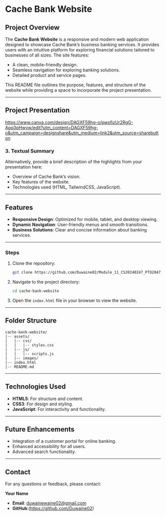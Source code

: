 # Cache Bank Website

## Project Overview
The **Cache Bank Website** is a responsive and modern web application designed to showcase Cache Bank’s business banking services. It provides users with an intuitive platform for exploring financial solutions tailored to businesses of all sizes. The site features:

- A clean, mobile-friendly design.
- Seamless navigation for exploring banking solutions.
- Detailed product and service pages.

This README file outlines the purpose, features, and structure of the website while providing a space to incorporate the project presentation.

---

## Project Presentation
https://www.canva.com/design/DAGXF59hg-o/pwsfizUr2RgG-Apq3pHwyw/edit?utm_content=DAGXF59hg-o&utm_campaign=designshare&utm_medium=link2&utm_source=sharebutton

### 3. Textual Summary
Alternatively, provide a brief description of the highlights from your presentation here:

- Overview of Cache Bank’s vision.
- Key features of the website.
- Technologies used (HTML, TailwindCSS, JavaScript).

---

## Features
- **Responsive Design**: Optimized for mobile, tablet, and desktop viewing.
- **Dynamic Navigation**: User-friendly menus and smooth transitions.
- **Business Solutions**: Clear and concise information about banking services.

---

### Steps
1. Clone the repository:
   ```bash
   git clone https://github.com/Duwaine02/Module_11_CS20240247_PTO2047_Group-B_SDF06_Duwaine-Julies_Coach-Owen.git
   ```
2. Navigate to the project directory:
   ```bash
   cd cache-bank-website
   ```
3. Open the `index.html` file in your browser to view the website.

---

## Folder Structure
```plaintext
cache-bank-website/
|-- assets/
|   |-- css/
|   |   |-- styles.css
|   |-- js/
|   |   |-- scripts.js
|   |-- images/
|-- index.html
|-- README.md
```

---

## Technologies Used
- **HTML5**: For structure and content.
- **CSS3**: For design and styling.
- **JavaScript**: For interactivity and functionality.

---

## Future Enhancements
- Integration of a customer portal for online banking.
- Enhanced accessibility for all users.
- Advanced search functionality.

---

## Contact
For any questions or feedback, please contact:

**Your Name**
- **Email**: duwainewaine02@gmail.com
- **GitHub**:(https://github.com/Duwaine02)

